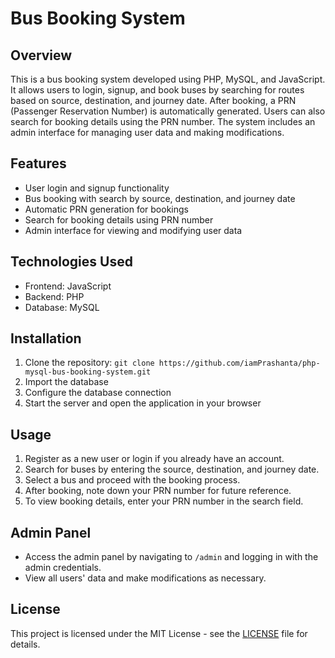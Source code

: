# Bus Booking System

## Overview
This is a bus booking system developed using PHP, MySQL, and JavaScript. It allows users to login, signup, and book buses by searching for routes based on source, destination, and journey date. After booking, a PRN (Passenger Reservation Number) is automatically generated. Users can also search for booking details using the PRN number. The system includes an admin interface for managing user data and making modifications.

## Features
- User login and signup functionality
- Bus booking with search by source, destination, and journey date
- Automatic PRN generation for bookings
- Search for booking details using PRN number
- Admin interface for viewing and modifying user data

## Technologies Used
- Frontend: JavaScript
- Backend: PHP
- Database: MySQL

## Installation
1. Clone the repository: `git clone https://github.com/iamPrashanta/php-mysql-bus-booking-system.git`
2. Import the database
3. Configure the database connection
4. Start the server and open the application in your browser

## Usage
1. Register as a new user or login if you already have an account.
2. Search for buses by entering the source, destination, and journey date.
3. Select a bus and proceed with the booking process.
4. After booking, note down your PRN number for future reference.
5. To view booking details, enter your PRN number in the search field.

## Admin Panel
- Access the admin panel by navigating to `/admin` and logging in with the admin credentials.
- View all users' data and make modifications as necessary.

## License
This project is licensed under the MIT License - see the [LICENSE](LICENSE) file for details.
